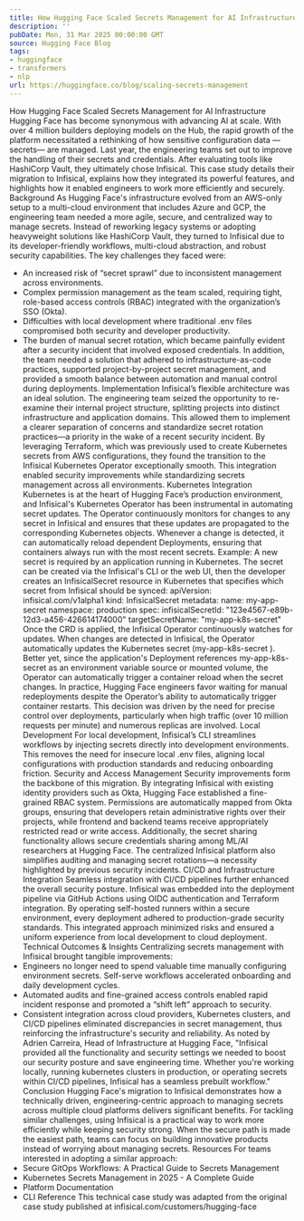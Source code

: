 ```yaml
---
title: How Hugging Face Scaled Secrets Management for AI Infrastructure
description: ''
pubDate: Mon, 31 Mar 2025 00:00:00 GMT
source: Hugging Face Blog
tags:
- huggingface
- transformers
- nlp
url: https://huggingface.co/blog/scaling-secrets-management
---
```


How Hugging Face Scaled Secrets Management for AI Infrastructure
Hugging Face has become synonymous with advancing AI at scale. With over 4 million builders deploying models on the Hub, the rapid growth of the platform necessitated a rethinking of how sensitive configuration data —secrets— are managed.
Last year, the engineering teams set out to improve the handling of their secrets and credentials. After evaluating tools like HashiCorp Vault, they ultimately chose Infisical.
This case study details their migration to Infisical, explains how they integrated its powerful features, and highlights how it enabled engineers to work more efficiently and securely.
Background
As Hugging Face's infrastructure evolved from an AWS-only setup to a multi-cloud environment that includes Azure and GCP, the engineering team needed a more agile, secure, and centralized way to manage secrets. Instead of reworking legacy systems or adopting heavyweight solutions like HashiCorp Vault, they turned to Infisical due to its developer-friendly workflows, multi-cloud abstraction, and robust security capabilities.
The key challenges they faced were:
- An increased risk of “secret sprawl” due to inconsistent management across environments.
- Complex permission management as the team scaled, requiring tight, role-based access controls (RBAC) integrated with the organization’s SSO (Okta).
- Difficulties with local development where traditional .env files compromised both security and developer productivity.
- The burden of manual secret rotation, which became painfully evident after a security incident that involved exposed credentials.
In addition, the team needed a solution that adhered to infrastructure-as-code practices, supported project-by-project secret management, and provided a smooth balance between automation and manual control during deployments.
Implementation
Infisical’s flexible architecture was an ideal solution. The engineering team seized the opportunity to re-examine their internal project structure, splitting projects into distinct infrastructure and application domains. This allowed them to implement a clearer separation of concerns and standardize secret rotation practices—a priority in the wake of a recent security incident.
By leveraging Terraform, which was previously used to create Kubernetes secrets from AWS configurations, they found the transition to the Infisical Kubernetes Operator exceptionally smooth. This integration enabled security improvements while standardizing secrets management across all environments.
Kubernetes Integration
Kubernetes is at the heart of Hugging Face’s production environment, and Infisical's Kubernetes Operator has been instrumental in automating secret updates. The Operator continuously monitors for changes to any secret in Infisical and ensures that these updates are propagated to the corresponding Kubernetes objects. Whenever a change is detected, it can automatically reload dependent Deployments, ensuring that containers always run with the most recent secrets.
Example:
A new secret is required by an application running in Kubernetes. The secret can be created via the Infisical's CLI or the web UI, then the developer creates an InfisicalSecret
resource in Kubernetes that specifies which secret from Infisical should be synced:
apiVersion: infisical.com/v1alpha1
kind: InfisicalSecret
metadata:
name: my-app-secret
namespace: production
spec:
infisicalSecretId: "123e4567-e89b-12d3-a456-426614174000"
targetSecretName: "my-app-k8s-secret"
Once the CRD is applied, the Infisical Operator continuously watches for updates. When changes are detected in Infisical, the Operator automatically updates the Kubernetes secret (my-app-k8s-secret
).
Better yet, since the application's Deployment references my-app-k8s-secret
as an environment variable source or mounted volume, the Operator can automatically trigger a container reload when the secret changes.
In practice, Hugging Face engineers favor waiting for manual redeployments despite the Operator’s ability to automatically trigger container restarts. This decision was driven by the need for precise control over deployments, particularly when high traffic (over 10 million requests per minute) and numerous replicas are involved.
Local Development
For local development, Infisical’s CLI streamlines workflows by injecting secrets directly into development environments. This removes the need for insecure local .env files, aligning local configurations with production standards and reducing onboarding friction.
Security and Access Management
Security improvements form the backbone of this migration. By integrating Infisical with existing identity providers such as Okta, Hugging Face established a fine-grained RBAC system. Permissions are automatically mapped from Okta groups, ensuring that developers retain administrative rights over their projects, while frontend and backend teams receive appropriately restricted read or write access.
Additionally, the secret sharing functionality allows secure credentials sharing among ML/AI researchers at Hugging Face. The centralized Infisical platform also simplifies auditing and managing secret rotations—a necessity highlighted by previous security incidents.
CI/CD and Infrastructure Integration
Seamless integration with CI/CD pipelines further enhanced the overall security posture. Infisical was embedded into the deployment pipeline via GitHub Actions using OIDC authentication and Terraform integration. By operating self-hosted runners within a secure environment, every deployment adhered to production-grade security standards. This integrated approach minimized risks and ensured a uniform experience from local development to cloud deployment.
Technical Outcomes & Insights
Centralizing secrets management with Infisical brought tangible improvements:
- Engineers no longer need to spend valuable time manually configuring environment secrets. Self-serve workflows accelerated onboarding and daily development cycles.
- Automated audits and fine-grained access controls enabled rapid incident response and promoted a “shift left” approach to security.
- Consistent integration across cloud providers, Kubernetes clusters, and CI/CD pipelines eliminated discrepancies in secret management, thus reinforcing the infrastructure's security and reliability.
As noted by Adrien Carreira, Head of Infrastructure at Hugging Face,
"Infisical provided all the functionality and security settings we needed to boost our security posture and save engineering time. Whether you're working locally, running kubernetes clusters in production, or operating secrets within CI/CD pipelines, Infisical has a seamless prebuilt workflow."
Conclusion
Hugging Face's migration to Infisical demonstrates how a technically driven, engineering-centric approach to managing secrets across multiple cloud platforms delivers significant benefits. For tackling similar challenges, using Infisical is a practical way to work more efficiently while keeping security strong.
When the secure path is made the easiest path, teams can focus on building innovative products instead of worrying about managing secrets.
Resources
For teams interested in adopting a similar approach:
- Secure GitOps Workflows: A Practical Guide to Secrets Management
- Kubernetes Secrets Management in 2025 - A Complete Guide
- Platform Documentation
- CLI Reference
This technical case study was adapted from the original case study published at infisical.com/customers/hugging-face
